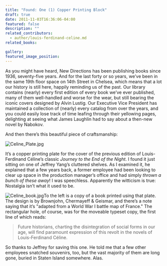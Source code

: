 ```yaml
---
title: "Found: One (1) Copper Printing Block"
draft: true
date: 2011-11-03T16:36:06-04:00
featured: false
description: ""
related_contributors:
  - author/louis-ferdinand-celine.md
related_books:

gallery:
featured_image_position: 
---
```


As you might have heard, New Directions has been publishing books since 1936, seventy-five years. And for the last forty or so years, we’ve been in the same 19th floor space on 14th Street in Chelsea, which means that a lot our history is still here, happily reminding us of the past. Our library contains (nearly) every first edition of every book we’ve ever published, many of them well-handled and worse for the wear, but still bearing the iconic covers designed by Alvin Lustig. Our Executive Vice President has maintained a collection of (nearly) every catalog from over the years, and you could easily lose track of time leafing through their yellowing pages, delighting at seeing what James Laughlin had to say about a then-new novel by Nabokov.

And then there’s this beautiful piece of craftsmanship:

![Celine_Plate.jpg](http://ndbooks.com/images/uploads/Celine_Plate.jpg)

It’s a copper printing plate for the cover of the previous edition of Louis-Ferdinand Céline’s classic _Journey to the End of the Night_. I found it just sitting on one of Jeffrey Yang’s cluttered shelves. As I examined it, he explained that a few years back, a former employee had been looking to clear up space in the production manager’s office and had simply _thrown a bunch of these away_! I was speechless. Apparently the witticism is true: Nostalgia isn’t what it used to be. 

![Celine_book.jpg](http://ndbooks.com/images/uploads/Celine_book.jpg)To the left is a copy of a book printed using that plate. The design is by Brownjohn, Chermayeff & Geismar, and there’s a note saying that it’s "adapted from a World War I battle map of France." The rectangular hole, of course, was for the moveable typeset copy, the first line of which reads:

> Future historians, charting the disintegration of social forms in our age, will find paramount expression of this revolt in the novels of Louis-Ferdinand Céline.

So thanks to Jeffrey for saving this one. He told me that a few other employees snatched souvenirs, too, but the vast majority of them are long gone, buried in Staten Island somewhere. Alas. 

